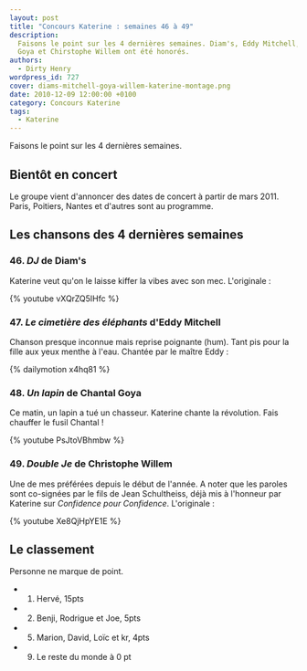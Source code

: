 ```yaml
---
layout: post
title: "Concours Katerine : semaines 46 à 49"
description:
  Faisons le point sur les 4 dernières semaines. Diam's, Eddy Mitchell, Chantal
  Goya et Chirstophe Willem ont été honorés.
authors:
  - Dirty Henry
wordpress_id: 727
cover: diams-mitchell-goya-willem-katerine-montage.png
date: 2010-12-09 12:00:00 +0100
category: Concours Katerine
tags:
  - Katerine
---
```


Faisons le point sur les 4 dernières semaines.

## Bientôt en concert

Le groupe vient d'annoncer des dates de concert à partir de mars 2011. Paris,
Poitiers, Nantes et d'autres sont au programme.

## Les chansons des 4 dernières semaines

### 46. _DJ_ de Diam's

Katerine veut qu'on le laisse kiffer la vibes avec son mec. L'originale :

{% youtube vXQrZQ5IHfc %}

### 47. _Le cimetière des éléphants_ d'Eddy Mitchell

Chanson presque inconnue mais reprise poignante (hum). Tant pis pour la fille
aux yeux menthe à l'eau. Chantée par le maître Eddy :

{% dailymotion x4hq81 %}

### 48. _Un lapin_ de Chantal Goya

Ce matin, un lapin a tué un chasseur. Katerine chante la révolution. Fais
chauffer le fusil Chantal !

{% youtube PsJtoVBhmbw %}

### 49. _Double Je_ de Christophe Willem

Une de mes préférées depuis le début de l'année. A noter que les paroles sont
co-signées par le fils de Jean Schultheiss, déjà mis à l'honneur par Katerine
sur _Confidence pour Confidence_. L'originale :

{% youtube Xe8QjHpYE1E %}

## Le classement

Personne ne marque de point.

- 1. Hervé, 15pts
- 2. Benji, Rodrigue et Joe, 5pts
- 5. Marion, David, Loïc et kr, 4pts
- 9. Le reste du monde à 0 pt
